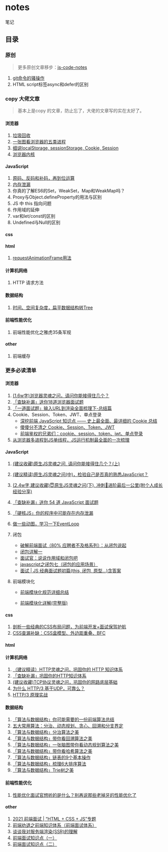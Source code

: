 # notes
笔记



## 目录



### 原创

> 更多原创文章移步：[js-code-notes](https://github.com/xxcr/js-code-notes)

1. [git命令的骚操作](https://github.com/xxcr/notes/blob/main/git%E5%91%BD%E4%BB%A4%E7%9A%84%E9%AA%9A%E6%93%8D%E4%BD%9C/git%E5%91%BD%E4%BB%A4%E7%9A%84%E9%AA%9A%E6%93%8D%E4%BD%9C.md)
2. HTML script标签async和defer的区别



### copy 大佬文章

> 基本上是copy 的文章，防止忘了，大佬的文章写的实在太好了。



#### 浏览器

1. [垃圾回收](https://github.com/xxcr/notes/tree/main/%E5%9E%83%E5%9C%BE%E5%9B%9E%E6%94%B6)
2. [一张图看浏览器的五类进程](https://github.com/xxcr/notes/tree/main/%E4%B8%80%E5%BC%A0%E5%9B%BE%E7%9C%8B%E6%B5%8F%E8%A7%88%E5%99%A8%E7%9A%84%E4%BA%94%E7%B1%BB%E8%BF%9B%E7%A8%8B)
3. [细说localStorage, sessionStorage, Cookie, Session](https://github.com/xxcr/notes/tree/main/%E7%BB%86%E8%AF%B4localStorage%2C%20sessionStorage%2C%20Cookie%2C%20Session)
4. [浏览器内核](https://github.com/xxcr/notes/tree/main/%E6%B5%8F%E8%A7%88%E5%99%A8%E5%86%85%E6%A0%B8)



#### JavaScript

1. [原码、反码和补码，再到位运算](https://github.com/xxcr/notes/tree/main/%E5%8E%9F%E7%A0%81%E3%80%81%E5%8F%8D%E7%A0%81%E5%92%8C%E8%A1%A5%E7%A0%81%EF%BC%8C%E5%86%8D%E5%88%B0%E4%BD%8D%E8%BF%90%E7%AE%97)
2. [内存泄漏](https://github.com/xxcr/notes/tree/main/%E5%86%85%E5%AD%98%E6%B3%84%E6%BC%8F)
3. 你真的了解ES6的Set，WeakSet，Map和WeakMap吗？
4. Proxy与Object.defineProperty的用法与区别
5. JS 中 this 指向问题
6. 作用域的延伸
7. var和let/const的区别
8. Undefined与Null的区别



#### css



#### html

1. [requestAnimationFrame用法](https://github.com/xxcr/notes/tree/main/requestAnimationFrame%E7%94%A8%E6%B3%95)



#### 计算机网络

1. HTTP 请求方法



#### 数据结构

1. [时间、空间复杂度，扁平数据结构转Tree](https://github.com/xxcr/notes/tree/main/%E6%97%B6%E9%97%B4%E3%80%81%E7%A9%BA%E9%97%B4%E5%A4%8D%E6%9D%82%E5%BA%A6%EF%BC%8C%E6%89%81%E5%B9%B3%E6%95%B0%E6%8D%AE%E7%BB%93%E6%9E%84%E8%BD%ACTree)



#### 前端性能优化

1. 前端性能优化之雅虎35条军规



#### other

1. 前端缓存



### 更多必读清单



#### 浏览器

1.  [(1.6w字)浏览器灵魂之问，请问你能接得住几个？](https://juejin.cn/post/6844904021308735502)
2.  [「查缺补漏」送你18道浏览器面试题](https://juejin.cn/post/6854573215830933512)
3.  [「一道面试题」输入URL到渲染全面梳理下-总结篇](https://juejin.cn/post/6844904155077672968)
4.  Cookie、Session、Token、JWT、单点登录
    - [深挖前端 JavaScript 知识点 —— 史上最全面、最详细的 Cookie 总结](https://juejin.cn/post/6877133657228869639)
    - [傻傻分不清之 Cookie、Session、Token、JWT](https://juejin.cn/post/6844904034181070861)
    - [前端鉴权的兄弟们：cookie、session、token、jwt、单点登录](https://juejin.cn/post/6898630134530752520)
5.  [从浏览器多进程到JS单线程，JS运行机制最全面的一次梳理](https://juejin.cn/post/6844903553795014663)



#### JavaScript

1. [(建议收藏)原生JS灵魂之问, 请问你能接得住几个？(上)](https://juejin.cn/post/6844903974378668039)

2. [(建议精读)原生JS灵魂之问(中)，检验自己是否真的熟悉JavaScript？](https://juejin.cn/post/6844903986479251464)

3. [(2.4w字,建议收藏)😇原生JS灵魂之问(下), 冲刺🚀进阶最后一公里(附个人成长经验分享)](https://juejin.cn/post/6844904004007247880)

4. [「查缺补漏」送你 54 道 JavaScript 面试题](https://juejin.cn/post/6854573211443544078)

5. [「硬核JS」你的程序中可能存在内存泄漏](https://juejin.cn/post/6984188410659340324)

6. [做一些动图，学习一下EventLoop](https://juejin.cn/post/6969028296893792286)

7. 闭包
   - [破解前端面试（80% 应聘者不及格系列）：从闭包说起](https://juejin.cn/post/6844903474212143117#heading-0)
   - [闭包详解一](https://juejin.cn/post/6844903612879994887#heading-1)
   - [面试官：说说作用域和闭包吧](https://juejin.cn/post/6844904165672484871)
   - [javascript之闭包七（闭包的应用场景）](https://juejin.cn/post/6844903910902087688#heading-5)
   - [面试 | JS 经典面试题初篇(this, 闭包, 原型...)含答案](https://juejin.cn/post/6943035836691087397#heading-9)
   
8. 前端模块化

   - [前端模块化规范详细总结](https://juejin.cn/post/6996595779037036580)

   - [前端模块化详解(完整版)](https://juejin.cn/post/6844903744518389768#heading-25)



#### css

1. [剖析一些经典的CSS布局问题，为前端开发+面试保驾护航](https://juejin.cn/post/6844903962529759239)
2. [CSS查漏补缺：CSS盒模型、外边距重叠、BFC](https://juejin.cn/post/6981840891082178567)



#### html



#### 计算机网络

1. [（建议精读）HTTP灵魂之问，巩固你的 HTTP 知识体系](https://juejin.cn/post/6844904100035821575)
2. [「查缺补漏」巩固你的HTTP知识体系](https://juejin.cn/post/6857287743966281736)
3. [(建议收藏)TCP协议灵魂之问，巩固你的网路底层基础](https://juejin.cn/post/6844904070889603085)
4. [为什么 HTTP/3 基于UDP，可靠么？](https://juejin.cn/post/6984315270038814727)
5. [HTTP/3 原理实战](https://zhuanlan.zhihu.com/p/143464334)



#### 数据结构

1. [「算法与数据结构」你可能需要的一份前端算法总结](https://juejin.cn/post/6900698814093459463)
2. [五大常用算法：分治、动态规划、贪心、回溯和分支界定](https://blog.csdn.net/u011956147/article/details/68066304)
3. [「算法与数据结构」分治算法之美](https://juejin.cn/post/6885104477297344525)
4. [「算法与数据结构」带你看回溯算法之美](https://juejin.cn/post/6882394656148045838)
5. [「算法与数据结构」一张脑图带你看动态规划算法之美](https://juejin.cn/post/6872115031501340679)
6. [「算法与数据结构」带你看哈希算法之美](https://juejin.cn/post/6874708801208254478)
7. [「算法与数据结构」链表的9个基本操作](https://juejin.cn/post/6850418120755494925)
8. [「算法与数据结构」梳理6大排序算法](https://juejin.cn/post/6856546833025237006)
9. [「算法与数据结构」Trie树之美](https://juejin.cn/post/6888451657504391181)



#### 前端性能优化

1. [性能优化面试官想听的是什么？别再说那些老掉牙的性能优化了](https://juejin.cn/post/6994851822481440781)



#### other

1. [2021 前端面试 | “HTML + CSS + JS”专题](https://juejin.cn/post/6844903848553742350)
2. [前端劝退之前端知识体系（前端面试体系）](https://juejin.cn/post/6994657097220620319)
3. [谈谈我对服务端渲染(SSR)的理解](https://juejin.cn/post/6890810591968477191)
4. [前端面试知识点（一）](https://juejin.cn/post/6987549240436195364)
5. [前端面试知识点（二）](https://juejin.cn/post/6996815121855021087)

